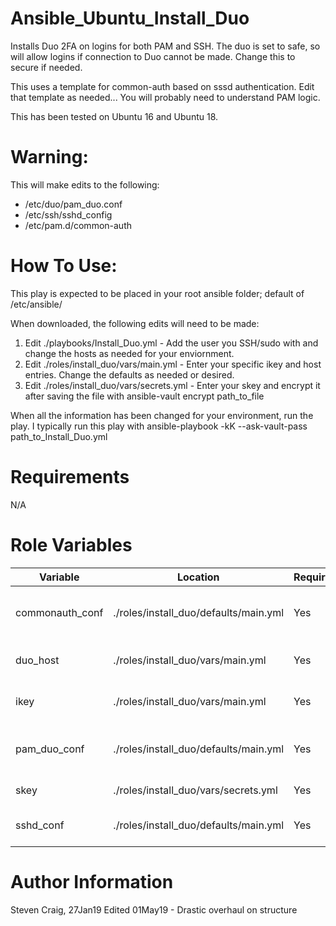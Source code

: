 # Ansible_Ubuntu_Install_Duo
Installs Duo 2FA on logins for both PAM and SSH. The duo is set to safe, so will allow logins if connection to Duo cannot be made. Change this to secure if needed.

This uses a template for common-auth based on sssd authentication. Edit that template as needed... You will probably need to understand PAM logic.

This has been tested on Ubuntu 16 and Ubuntu 18.

# Warning:
This will make edits to the following:
  - /etc/duo/pam_duo.conf
  - /etc/ssh/sshd_config
  - /etc/pam.d/common-auth

# How To Use:
This play is expected to be placed in your root ansible folder; default of /etc/ansible/

When downloaded, the following edits will need to be made:

1. Edit ./playbooks/Install_Duo.yml - Add the user you SSH/sudo with and change the hosts as needed for your enviornment.
2. Edit ./roles/install_duo/vars/main.yml - Enter your specific ikey and host entries. Change the defaults as needed or desired.
3. Edit ./roles/install_duo/vars/secrets.yml - Enter your skey and encrypt it after saving the file with ansible-vault encrypt path_to_file

When all the information has been changed for your environment, run the play. I typically run this play with ansible-playbook -kK --ask-vault-pass path_to_Install_Duo.yml

# Requirements
N/A

# Role Variables

| Variable  | Location | Required | Default | Description
| ------------- | ------------- | ------------- | ------------- | ------------- |
| commonauth_conf | ./roles/install_duo/defaults/main.yml | Yes | /etc/pam.d/common-auth | Path the PAM common-auth file |
| duo_host  | ./roles/install_duo/vars/main.yml | Yes  | N/A | The host API entry as given by Duo |
| ikey | ./roles/install_duo/vars/main.yml | Yes | N/A | The ikey entry as given by Duo |
| pam_duo_conf | ./roles/install_duo/defaults/main.yml | Yes | /etc/duo/pam_duo.conf | Path to the Duo PAM configuration file |
| skey | ./roles/install_duo/vars/secrets.yml | Yes | N/A | The skey as given by Duo |
| sshd_conf | ./roles/install_duo/defaults/main.yml | Yes | /etc/ssh/sshd_config | Path to the sshd configuration |

# Author Information
Steven Craig, 27Jan19
Edited 01May19 - Drastic overhaul on structure
